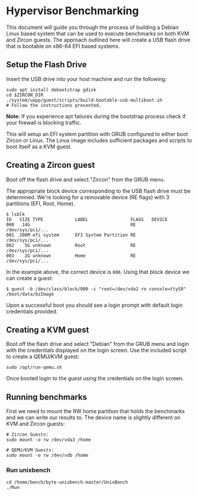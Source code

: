 # Hypervisor Benchmarking

This document will guide you through the process of building a Debian Linux based
system that can be used to execute benchmarks on both KVM and Zircon guests. The
approach outlined here will create a USB flash drive that is bootable on x86-64
EFI based systems.

## Setup the Flash Drive

Insert the USB drive into your host machine and run the following:
```
sudo apt install debootstrap gdisk
cd $ZIRCON_DIR
./system/uapp/guest/scripts/build-bootable-usb-multiboot.sh
# Follow the instructions presented.
```
**Note:** If you experience apt failures during the bootstrap process check if
your firewall is blocking traffic.

This will setup an EFI system partition with GRUB configured to either boot
Zircon or Linux. The Linux image includes sufficient packages and scripts to
boot itself as a KVM guest.

## Creating a Zircon guest

Boot off the flash drive and select "Zircon" from the GRUB menu.

The appropriate block device corresponding to the USB flash drive must be
determined. We're looking for a removable device (RE flags) with 3 partitions
(EFI, Root, Home).

```
$ lsblk
ID   SIZE TYPE            LABEL                FLAGS   DEVICE
000   14G                                      RE      /dev/sys/pci/...
001  200M efi system      EFI System Partition RE      /dev/sys/pci/...
002    5G unknown         Root                 RE      /dev/sys/pci/...
003    2G unknown         Home                 RE      /dev/sys/pci/...

```
In the example above, the correct device is `000`. Using that block device we can
create a guest:

```
$ guest -b /dev/class/block/000 -c "root=/dev/vda2 ro console=ttyS0" /boot/data/bzImage
```
Upon a successful boot you should see a login prompt with default login
credentials provided.

## Creating a KVM guest

Boot off the flash drive and select "Debian" from the GRUB menu and login with
the credentials displayed on the login screen. Use the included script to create
a QEMU/KVM guest:

```
sudo /opt/run-qemu.sh
```

Once booted login to the guest using the credentials on the login screen.

## Running benchmarks

First we need to mount the RW home partition that holds the benchmarks and we
can write our results to. The device name is slightly different on KVM and
Zircon guests:

```
# Zircon Guests:
sudo mount -o rw /dev/vda3 /home

# QEMU/KVM Guests:
sudo mount -o rw /dev/vdb /home
```

### Run unixbench

```
cd /home/bench/byte-unixbench-master/UnixBench
./Run
```
